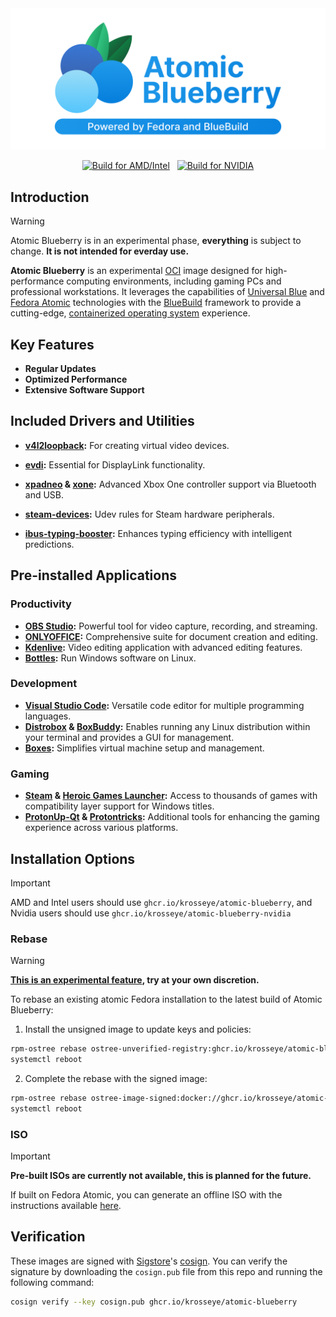 <div align="center">

<img src="./resources/banner.png" alt="Atomic Blueberry"/>

[![Build for AMD/Intel](https://github.com/Krosseye/atomic-blueberry/actions/workflows/build-amd-intel.yml/badge.svg)](https://github.com/Krosseye/atomic-blueberry/actions/workflows/build-amd-intel.yml)
&nbsp;
[![Build for NVIDIA](https://github.com/Krosseye/atomic-blueberry/actions/workflows/build-nvidia.yml/badge.svg)](https://github.com/Krosseye/atomic-blueberry/actions/workflows/build-nvidia.yml)

</div>  

## Introduction

> [!WARNING]  
>Atomic Blueberry is in an experimental phase, **everything** is subject to change. **It is not intended for everday use.**

**Atomic Blueberry** is an experimental [OCI](https://en.wikipedia.org/wiki/Open_Container_Initiative) image designed for high-performance computing environments, including gaming PCs and professional workstations. It leverages the capabilities of [Universal Blue](https://universal-blue.org/) and [Fedora Atomic](https://fedoraproject.org/atomic-desktops/) technologies with the [BlueBuild](https://blue-build.org/) framework to provide a cutting-edge, [containerized operating system](https://fedoraproject.org/wiki/Changes/OstreeNativeContainerStable) experience.

## Key Features

- **Regular Updates**
- **Optimized Performance**
- **Extensive Software Support**

## Included Drivers and Utilities

- **[v4l2loopback](https://github.com/umlaeute/v4l2loopback):** For creating virtual video devices.

- **[evdi](https://github.com/DisplayLink/evdi):** Essential for DisplayLink functionality.

- **[xpadneo](https://github.com/atar-axis/xpadneo) & [xone](https://github.com/BoukeHaarsma23/xonedo/):** Advanced Xbox One controller support via Bluetooth and USB.

- **[steam-devices](https://github.com/ValveSoftware/steam-devices):** Udev rules for Steam hardware peripherals.

- **[ibus-typing-booster](https://mike-fabian.github.io/ibus-typing-booster/):** Enhances typing efficiency with intelligent predictions.

## Pre-installed Applications

### Productivity

- **[OBS Studio](https://flathub.org/apps/com.obsproject.Studio):** Powerful tool for video capture, recording, and streaming.
- **[ONLYOFFICE](https://flathub.org/apps/org.onlyoffice.desktopeditors):** Comprehensive suite for document creation and editing.
- **[Kdenlive](https://flathub.org/apps/org.kde.kdenlive):** Video editing application with advanced editing features.
- **[Bottles](https://flathub.org/apps/com.usebottles.bottles):** Run Windows software on Linux.

### Development

- **[Visual Studio Code](https://flathub.org/apps/com.visualstudio.code):** Versatile code editor for multiple programming languages.
- **[Distrobox](https://distrobox.it/) & [BoxBuddy](https://flathub.org/apps/io.github.dvlv.boxbuddyrs):** Enables running any Linux distribution within your terminal and provides a GUI for management.
- **[Boxes](https://flathub.org/apps/org.gnome.Boxes):** Simplifies virtual machine setup and management.

### Gaming

- **[Steam](https://flathub.org/apps/com.valvesoftware.Steam) & [Heroic Games Launcher](https://flathub.org/apps/com.heroicgameslauncher.hgl):** Access to thousands of games with compatibility layer support for Windows titles.
- **[ProtonUp-Qt](https://flathub.org/apps/net.davidotek.pupgui2) & [Protontricks](https://flathub.org/apps/com.github.Matoking.protontricks):** Additional tools for enhancing the gaming experience across various platforms.

## Installation Options

> [!IMPORTANT]  
> AMD and Intel users should use `ghcr.io/krosseye/atomic-blueberry`, and Nvidia users should use `ghcr.io/krosseye/atomic-blueberry-nvidia`

### Rebase

> [!WARNING]  
> **[This is an experimental feature](https://www.fedoraproject.org/wiki/Changes/OstreeNativeContainerStable), try at your own discretion.**

To rebase an existing atomic Fedora installation to the latest build of Atomic Blueberry:

1. Install the unsigned image to update keys and policies:

```bash
rpm-ostree rebase ostree-unverified-registry:ghcr.io/krosseye/atomic-blueberry:latest
systemctl reboot
```

2. Complete the rebase with the signed image:

```bash
rpm-ostree rebase ostree-image-signed:docker://ghcr.io/krosseye/atomic-blueberry:latest
systemctl reboot
```

### ISO

> [!IMPORTANT]  
> **Pre-built ISOs are currently not available, this is planned for the future.**

If built on Fedora Atomic, you can generate an offline ISO with the instructions available [here](https://blue-build.org/learn/universal-blue/#fresh-install-from-an-iso).

## Verification

These images are signed with [Sigstore](https://www.sigstore.dev/)'s [cosign](https://github.com/sigstore/cosign). You can verify the signature by downloading the `cosign.pub` file from this repo and running the following command:

```bash
cosign verify --key cosign.pub ghcr.io/krosseye/atomic-blueberry
```
